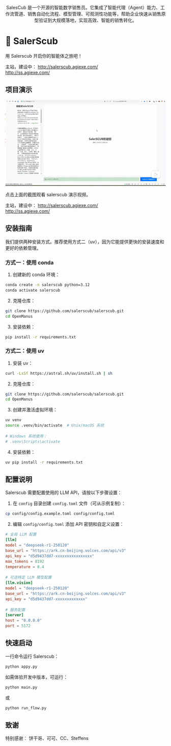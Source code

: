 

<p align="center">
SalesCub 是一个开源的智能数字销售员。它集成了智能代理（Agent）能力、工作流管道、销售自动化流程、模型管理、可观测性功能等，帮助企业快速从销售原型验证到大规模落地，实现高效、智能的销售转化。
</p>

# 👋 SalerScub

用 Salerscub 开启你的智能体之旅吧！

主站，建设中：
http://salerscub.agiexe.com/ <br> 
http://ss.agiexe.com/

## 项目演示

[![OpenManus演示视频](https://github.com/salerscub/salerscub/blob/main/scub.png)](https://www.bilibili.com/video/BV1UyZSYuEmK/?vd_source=555d4d06d76dfcceeb83a9e9c3717834)

点击上面的截图观看 salerscub 演示视频。

主站，建设中：
http://salerscub.agiexe.com/  
http://ss.agiexe.com/

## 安装指南

我们提供两种安装方式。推荐使用方式二（uv），因为它能提供更快的安装速度和更好的依赖管理。

### 方式一：使用 conda

1. 创建新的 conda 环境：

```bash
conda create -n salerscub python=3.12
conda activate salerscub
```

2. 克隆仓库：

```bash
git clone https://github.com/salerscub/salerscub.git
cd OpenManus
```

3. 安装依赖：

```bash
pip install -r requirements.txt
```

### 方式二：使用 uv

1. 安装 uv：

```bash
curl -LsSf https://astral.sh/uv/install.sh | sh
```

2. 克隆仓库：

```bash
git clone https://github.com/salerscub/salerscub.git
cd OpenManus
```

3. 创建并激活虚拟环境：

```bash
uv venv
source .venv/bin/activate  # Unix/macOS 系统

# Windows 系统使用：
# .venv\Scripts\activate
```

4. 安装依赖：

```bash
uv pip install -r requirements.txt
```

## 配置说明

Salerscub 需要配置使用的 LLM API，请按以下步骤设置：

1. 在 `config` 目录创建 `config.toml` 文件（可从示例复制）：

```bash
cp config/config.example.toml config/config.toml
```

2. 编辑 `config/config.toml` 添加 API 密钥和自定义设置：

```toml
# 全局 LLM 配置
[llm]
model = "deepseek-r1-250120"
base_url = "https://ark.cn-beijing.volces.com/api/v3"
api_key = "d5d9437dd7-xxxxxxxxxxxxxxxx"
max_tokens = 8192
temperature = 0.4

# 可选特定 LLM 模型配置
[llm.vision]
model = "deepseek-r1-250120"
base_url = "https://ark.cn-beijing.volces.com/api/v3"
api_key = "d5d9437dd7-xxxxxxxxxxxxx"

# 服务配置
[server]
host = "0.0.0.0"
port = 5172
```

## 快速启动

一行命令运行 Salerscub：

```bash
python appy.py
```

如需体验开发中版本，可运行：

```bash
python main.py
```
或
```bash
python run_flow.py
```

## 致谢

特别感谢：
饼干哥、可可、CC、Steffens

